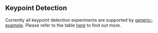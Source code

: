 ## Keypoint Detection

Currently all keypoint detection experiments are supported by [generic-example](../generic-example/). Please refer to the table [here](../README.md#keypoint-detection) to find out more.
